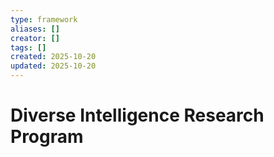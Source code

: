 ```yaml
---
type: framework
aliases: []
creator: []
tags: []
created: 2025-10-20
updated: 2025-10-20
---
```


# Diverse Intelligence Research Program


